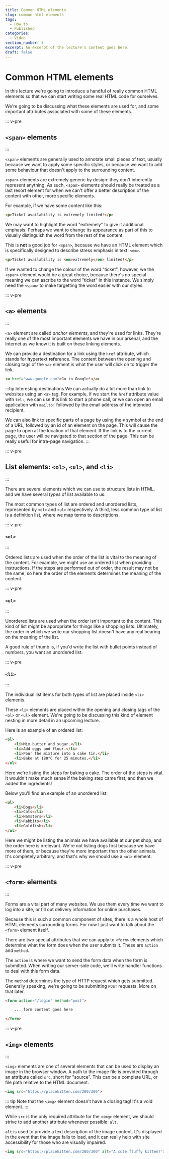 ```yaml
---
title: Common HTML elements
slug: common-html-elements
tags:
  - How to
  - Published
categories:
  - Video
section_number: 3
excerpt: An excerpt of the lecture's content goes here.
draft: false
---
```


# Common HTML elements

In this lecture we're going to introduce a handful of really common HTML elements so that we can start writing some real HTML code for ourselves.

We're going to be discussing what these elements are used for, and some important attributes associated with some of these elements.

::: v-pre
## `<span>` elements
:::

`<span>` elements are generally used to annotate small pieces of text, usually because we want to apply some specific styles, or because we want to add some behaviour that doesn't apply to the surrounding content.

`<span>` elements are extremely generic by design: they don't inherently represent anything. As such, `<span>` elements should really be treated as a last resort element for when we can't offer a better description of the content with other, more specific elements.

For example, if we have some content like this:

```html
<p>Ticket availability is extremely limited!</p>
```

We may want to highlight the word "extremely" to give it additional emphasis. Perhaps we want to change its appearance as part of this to visually distinguish the word from the rest of the content.

This is **not** a good job for `<span>`, because we have an HTML element which is specifically designed to describe stress emphasis in text: `<em>`.

```html
<p>Ticket availability is <em>extremely</em> limited!</p>
```

If we wanted to change the colour of the word "ticket", however, we the `<span>` element would be a great choice, because there's no special meaning we can ascribe to the word "ticket" in this instance. We simply need the `<span>` to make targetting the word easier with our styles.

::: v-pre
## `<a>` elements
:::

`<a>` element are called *anchor elements*, and they're used for links. They're really one of the most important elements we have in our arsenal, and the Internet as we know it is built on these linking elements.

We can provide a destination for a link using the `href` attribute, which stands for **h**ypertext **ref**erence. The content between the opening and closing tags of the `<a>` element is what the user will click on to trigger the link.

```html
<a href="www.google.com">Go to Google!</a>
```

:::tip Interesting destinations
We can actually do a lot more than link to websites using an `<a>` tag. For example, if we start the `href` attribute value with `tel:`, we can use this link to start a phone call, or we can open an email application with `mailto:` followed by the email address of the intended recipient.

We can also link to specific parts of a page by using the `#` symbol at the end of a URL, followed by an id of an element on the page. This will cause the page to open at the location of that element. If the link is to the current page, the user will be navigated to that section of the page. This can be really useful for intra-page navigation.
:::

::: v-pre
## List elements: `<ol>`, `<ul>`, and `<li>`
:::

There are several elements which we can use to structure lists in HTML, and we have several *types* of list available to us.

The most common types of list are ordered and unordered lists, represented by `<ol>` and `<ul>` respectively. A third, less common type of list is a definition list, where we map terms to descriptions.

::: v-pre
### `<ol>`
:::

Ordered lists are used when the order of the list is vital to the meaning of the content. For example, we might use an ordered list when providing instructions. If the steps are performed out of order, the result may not be the same, so here the order of the elements determines the meaning of the content.

::: v-pre
### `<ul>`
:::

Unordered lists are used when the order isn't important to the content. This kind of list might be appropriate for things like a shopping lists. Ultimately, the order in which we write our shopping list doesn't have any real bearing on the meaning of the list.

A good rule of thumb is, if you'd write the list with bullet points instead of numbers, you want an unordered list.

::: v-pre
### `<li>`
:::

The individual list items for both types of list are placed inside `<li>` elements.

These `<li>` elements are placed within the opening and closing tags of the `<ol>` or `<ul>` element. We're going to be discussing this kind of element nesting in more detail in an upcoming lecture.

Here is an example of an ordered list:

```html
<ol>
    <li>Mix butter and sugar.</li>
    <li>Add eggs and flour.</li>
    <li>Pour the mixture into a cake tin.</li>
    <li>Bake at 180°C for 25 minutes.</li>
</ol>
```

Here we're listing the steps for baking a cake. The order of the steps is vital. It wouldn't make much sense if the baking step came first, and then we added the ingredients!

Below you'll find an example of an unordered list:

```html
<ul>
    <li>Dogs</li>
    <li>Cats</li>
    <li>Hamsters</li>
    <li>Rabbits</li>
    <li>Goldfish</li>
</ul>
```

Here we might be listing the animals we have available at our pet shop, and the order here is irrelevant. We're not listing dogs first because we have more of them, or because they're more important than the other animals. It's completely arbitrary, and that's why we should use a `<ul>` element.

::: v-pre
## `<form>` elements
:::

Forms are a vital part of many websites. We use them every time we want to log into a site, or fill out delivery information for online purchases.

Because this is such a common component of sites, there is a whole host of HTML elements surrounding forms. For now I just want to talk about the `<form>` element itself.

There are two special attributes that we can apply to `<form>` elements which determine what the form does when the user submits it. These are `action` and `method`.

The `action` is where we want to send the form data when the form is submitted. When writing our server-side code, we'll write handler functions to deal with this form data.

The `method` determines the type of HTTP request which gets submitted. Generally speaking, we're going to be submitting `POST` requests. More on that later.

```html
<form action="/login" method="post">

    ... form content goes here

</form>
```

::: v-pre
## `<img>` elements
:::

`<img>` elements are one of several elements that can be used to display an image in the browser window. A path to the image file is provided through an attribute called `src`, short for "source". This can be a complete URL, or file path relative to the HTML document.

```html
<img src="https://placekitten.com/200/300">
```

::: tip
Note that the `<img>` element doesn't have a closing tag! It's a void element.
:::

While `src` is the only required attribute for the `<img>` element, we should strive to add another attribute whenever possible: `alt`.

`alt` is used to provide a text description of the image content. It's displayed in the event that the image fails to load, and it can really help with site accessibility for those who are visually impaired.

```html
<img src="https://placekitten.com/200/300" alt="A cute fluffy kitten!">
```
